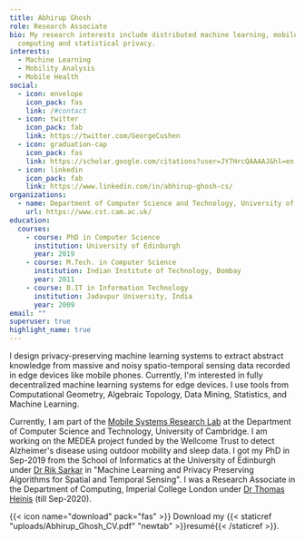 ```yaml
---
title: Abhirup Ghosh
role: Research Associate
bio: My research interests include distributed machine learning, mobile
  computing and statistical privacy.
interests:
  - Machine Learning
  - Mobility Analysis
  - Mobile Health
social:
  - icon: envelope
    icon_pack: fas
    link: /#contact
  - icon: twitter
    icon_pack: fab
    link: https://twitter.com/GeorgeCushen
  - icon: graduation-cap
    icon_pack: fas
    link: https://scholar.google.com/citations?user=JY7HrcQAAAAJ&hl=en
  - icon: linkedin
    icon_pack: fab
    link: https://www.linkedin.com/in/abhirup-ghosh-cs/
organizations:
  - name: Department of Computer Science and Technology, University of Cambridge
    url: https://www.cst.cam.ac.uk/
education:
  courses:
    - course: PhD in Computer Science
      institution: University of Edinburgh
      year: 2019
    - course: M.Tech. in Computer Science
      institution: Indian Institute of Technology, Bombay
      year: 2011
    - course: B.IT in Information Technology
      institution: Jadavpur University, India
      year: 2009
email: ""
superuser: true
highlight_name: true
---
```

I design privacy-preserving machine learning systems to extract abstract knowledge from massive and noisy spatio-temporal sensing data recorded in edge devices like mobile phones. Currently, I'm interested in fully decentralized machine learning systems for edge devices. I use tools from Computational Geometry, Algebraic Topology, Data Mining, Statistics, and Machine Learning.

Currently, I am part of the [Mobile Systems Research Lab](https://mobile-systems.cl.cam.ac.uk/index.html) at the Department of Computer Science and Technology, University of Cambridge. I am working on the MEDEA project funded by the Wellcome Trust to detect Alzheimer's disease using outdoor mobility and sleep data. I got my PhD in Sep-2019 from the School of Informatics at the University of Edinburgh under [Dr Rik Sarkar](http://homepages.inf.ed.ac.uk/rsarkar/) in "Machine Learning and Privacy Preserving Algorithms for Spatial and Temporal Sensing". I was a Research Associate in the Department of Computing, Imperial College London under [Dr Thomas Heinis](http://wp.doc.ic.ac.uk/theinis/) (till Sep-2020).

{{< icon name="download" pack="fas" >}} Download my {{< staticref "uploads/Abhirup_Ghosh_CV.pdf" "newtab" >}}resumé{{< /staticref >}}.